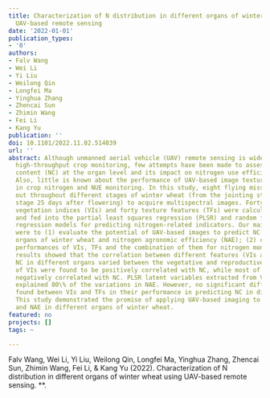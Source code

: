 ```yaml
---
title: Characterization of N distribution in different organs of winter wheat using
  UAV-based remote sensing
date: '2022-01-01'
publication_types:
- '0'
authors:
- Falv Wang
- Wei Li
- Yi Liu
- Weilong Qin
- Longfei Ma
- Yinghua Zhang
- Zhencai Sun
- Zhimin Wang
- Fei Li
- Kang Yu
publication: ''
doi: 10.1101/2022.11.02.514839
url: ''
abstract: Although unmanned aerial vehicle (UAV) remote sensing is widely used for
  high-throughput crop monitoring, few attempts have been made to assess nitrogen
  content (NC) at the organ level and its impact on nitrogen use efficiency (NUE).
  Also, little is known about the performance of UAV-based image texture features
  in crop nitrogen and NUE monitoring. In this study, eight flying missions were carried
  out throughout different stages of winter wheat (from the jointing stage to the
  stage 25 days after flowering) to acquire multispectral images. Forty-three multispectral
  vegetation indices (VIs) and forty texture features (TFs) were calculated from images
  and fed into the partial least squares regression (PLSR) and random forest (RF)
  regression models for predicting nitrogen-related indicators. Our main purposes
  were to (1) evaluate the potential of UAV-based images to predict NC in different
  organs of winter wheat and nitrogen agronomic efficiency (NAE); (2) compare the
  performances of VIs, TFs and the combination of them for nitrogen monitoring. The
  results showed that the correlation between different features (VIs and TFs) and
  NC in different organs varied between the vegetative and reproductive phases. Most
  of VIs were found to be positively correlated with NC, while most of the TFs were
  negatively correlated with NC. PLSR latent variables extracted from VIs and TFs
  explained 80\% of the variations in NAE. However, no significant differences were
  found between VIs and TFs in their performance in predicting NC in different organs.
  This study demonstrated the promise of applying UAV-based imaging to estimate NC
  and NAE in different organs of winter wheat.
featured: no
projects: []
tags: ~

---
```


Falv Wang, Wei Li, Yi Liu, Weilong Qin, Longfei Ma, Yinghua Zhang, Zhencai Sun, Zhimin Wang, Fei Li, & Kang Yu (2022). Characterization of N distribution in different organs of winter wheat using UAV-based remote sensing. **.
